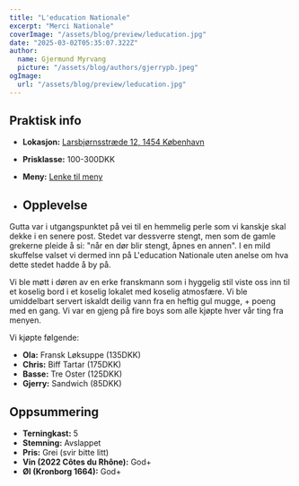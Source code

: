 ```yaml
---
title: "L'education Nationale"
excerpt: "Merci Nationale"
coverImage: "/assets/blog/preview/leducation.jpg"
date: "2025-03-02T05:35:07.322Z"
author:
  name: Gjermund Myrvang
  picture: "/assets/blog/authors/gjerrypb.jpeg"
ogImage:
  url: "/assets/blog/preview/leducation.jpg"
---
```


## Praktisk info

- **Lokasjon:** [Larsbjørnsstræde 12, 1454 København](https://www.google.com/maps/place//data=!4m2!3m1!1s0x4652530e246e853f:0x9fb9bb3dc170cdd9?sa=X&ved=1t:8290&ictx=111)
- **Prisklasse:** 100-300DKK
- **Meny:** [Lenke til meny](https://www.leducation.dk/menu)


- ## Opplevelse

Gutta var i utgangspunktet på vei til en hemmelig perle som vi kanskje skal dekke i en senere post. Stedet var dessverre stengt, men som de gamle grekerne pleide å si: "når en dør blir stengt, åpnes en annen". I en mild skuffelse valset vi dermed inn på L'education Nationale uten anelse om hva dette stedet hadde å by på.

Vi ble møtt i døren av en erke franskmann som i hyggelig stil viste oss inn til et koselig bord i et koselig lokalet med koselig atmosfære. Vi ble umiddelbart servert iskaldt deilig vann fra en heftig gul mugge, + poeng med en gang. Vi var en gjeng på fire boys som alle kjøpte hver vår ting fra menyen.

Vi kjøpte følgende:

- **Ola:** Fransk Løksuppe (135DKK)
- **Chris:** Biff Tartar (175DKK)
- **Basse:** Tre Oster (125DKK)
- **Gjerry:** Sandwich (85DKK)

## Oppsummering

- **Terningkast:** 5
- **Stemning:** Avslappet
- **Pris:** Grei (svir bitte litt)
- **Vin (2022 Côtes du Rhône):** God+
- **Øl (Kronborg 1664):** God+
